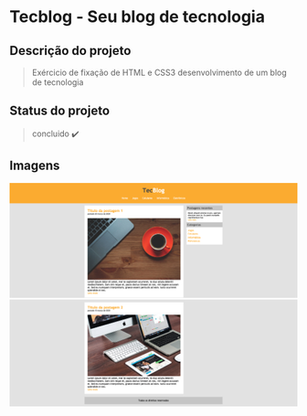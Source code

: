 # Tecblog - Seu blog de tecnologia 
## Descrição do projeto 
>Exércicio de fixação de HTML e CSS3
> desenvolvimento de um blog de tecnologia
## Status do projeto 
> concluido :heavy_check_mark:
## Imagens 
![Post](/Assets/Postagem%201.png)
![Post](Assets/Postagem%202.png)

